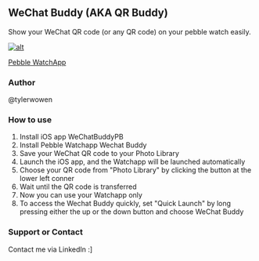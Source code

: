 ## WeChat Buddy (AKA QR Buddy)

Show your WeChat QR code (or any QR code) on your pebble watch easily.

[![alt](http://linkmaker.itunes.apple.com/images/badges/en-us/badge_appstore-lrg.svg)](https://geo.itunes.apple.com/us/app/wechatbuddypb/id1028884430?mt=8)

[Pebble WatchApp](https://apps.getpebble.com/applications/55c712656b4abe9e19000069)

### Author

@tylerwowen

### How to use

1. Install iOS app WeChatBuddyPB 
1. Install Pebble Watchapp Wechat Buddy
1. Save your WeChat QR code to your Photo Library
1. Launch the iOS app, and the Watchapp will be launched automatically
1. Choose your QR code from "Photo Library" by clicking the button at the lower left conner
1. Wait until the QR code is transferred
1. Now you can use your Watchapp only
1. To access the Wechat Buddy quickly, set "Quick Launch" by long pressing either the up or the down button and choose WeChat Buddy

### Support or Contact

Contact me via LinkedIn :]
